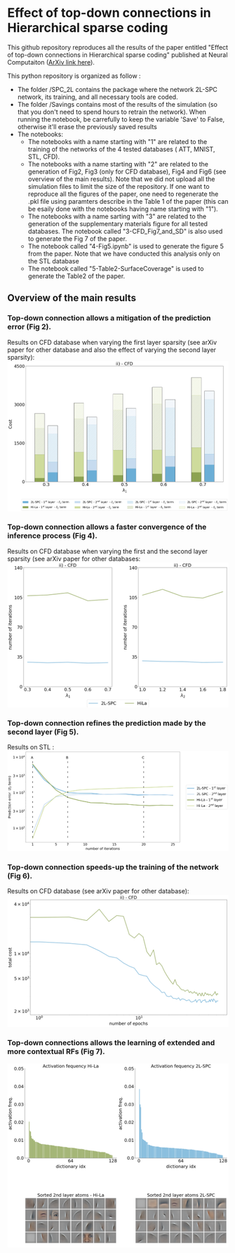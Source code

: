 # Effect of top-down connections in Hierarchical sparse coding

This github repository reproduces all the results of the paper entitled "Effect of top-down connections in Hierarchical sparse coding" published at Neural Computaiton ([ArXiv link here](https://arxiv.org/abs/2002.00892)).

This python repository is organized as follow : 
- The folder /SPC_2L contains the package where the network 2L-SPC network, its training, and all necessary tools are coded.
- The folder /Savings contains most of the results of the simulation (so that you don't need to spend hours to retrain the network). When running the notebook, be carrefully to keep the variable 'Save' to False, otherwise it'll erase the previously saved results
- The notebooks:
    - The notebooks with a name starting with "1" are related to the training of the networks of the 4 tested databases ( ATT, MNIST, STL, CFD).
    - The notebooks with a name starting with "2" are related to the generation of Fig2, Fig3 (only for CFD database), Fig4 and Fig6 (see overview of the main results). Note that we did not upload all the simulation files to limit the size of the repository. If one want to reproduce all the figures of the paper, one need to regenerate the .pkl file using paramters describe in the Table 1 of the paper (this can be esaily done with the notebooks having name starting with "1").
    - The notebooks with a name sarting with "3" are related to the generation of the supplementary materials figure for all tested databases. The notebook called "3-CFD_Fig7_and_SD" is also used to generate the Fig 7 of the paper.
    - The notebook called "4-Fig5.ipynb" is used to generate the figure 5 from the paper. Note that we have conducted this analysis only on the STL database
    - The notebook called "5-Table2-SurfaceCoverage" is used to generate the Table2 of the paper.
    
    
## Overview of the main results 

### Top-down connection allows a mitigation of the prediction error (Fig 2).
Results on CFD database when varying the first layer sparsity (see arXiv paper for other database and also the effect of varying the second layer sparsity):
![Prediction Breakdown on CFD when varying lbda1](/Savings/Fig/Fig2-a-ii.png "Prediction breakdown when varying the first layer sparsity")

### Top-down connection allows a faster convergence of the inference process (Fig 4).
Results on CFD database when varying the first and the second layer sparsity (see arXiv paper for other databases:
![Number of inference iteration on CFD when varying lbda1 and lbda2](/Savings/Fig/Fig4-a_and_b-ii.png "Number of inference iteration")


### Top-down connection refines the prediction made by the second layer (Fig 5).
Results on STL :
![Evolution of prediction error with iteration](/Savings/Fig/Fig5-a.png "Evolution of prediction error with iteration")

### Top-down connection speeds-up the training of the network (Fig 6).
Results on CFD database (see arXiv paper for other database):
![Training on CFD database](/Savings/Fig/Fig6-ii.png "Training on CFD database")


### Top-down connections allows the learning of extended and more contextual RFs (Fig 7).
![Activation and features for Hila and 2LSPC](/Savings/Fig/Fig7.png "Activation and features for HiLa and 2LSPC")
